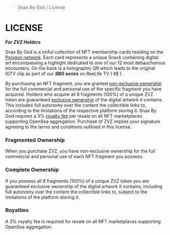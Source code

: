 > Snax By God | License

# LICENSE
***For ZVZ Holders***

Snax By God is a sinful collection of NFT membership cards residing on the [Polygon network](https://polygonscan.com/address/0x68e0c0621c14915177c84eeba46d0e33a473f038). Each card represents a unique Snack containing digital art encompassing a highlight dedicated to one of our 12 most debaucherous encounters. On the back is a holographic QR which leads to the original IGTV clip as part of our ***SBG series*** on ReeLife TV ( ¥$ ).

By purchasing an NFT fragment, you are granted [non-exclusive ownership](#fragmented-ownership) for the full commercial and personal use of the specific fragment you have acquired. Holders who acquire all 8 fragments (100%) of a unique ZVZ token are guaranteed [exclusive ownership](#complete-ownership) of the digital artwork it contains. This includes full autonomy over the content the collectible links to, according to the limitations of the respective platform storing it. Snax By God requires a 3% [royalty fee](#royalties) per resale on all NFT marketplaces supporting OpenSea aggregation. Purchase of ZVZ implies your signature agreeing to the terms and conditions outlined in this license.

### Fragmented Ownership
When you purchase ZVZ, you have non-exclusive ownership for the full commercial and personal use of each NFT fragment you possess.

### Complete Ownership
If you possess all 8 fragments (100%) of a unique ZVZ token you are guaranteed exclusive ownership of the digital artwork it contains, including full autonomy over the content the collectible links to, subject to the limitations of the platform storing it.

### Royalties
A 3% royalty fee is required for resale on all NFT marketplaces supporting OpenSea aggregation.
